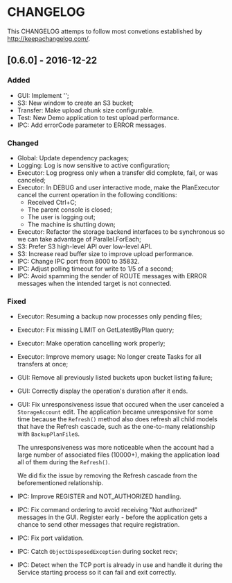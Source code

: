 # CHANGELOG

This CHANGELOG attemps to follow most convetions established by http://keepachangelog.com/.

## [0.6.0] - 2016-12-22

### Added

- GUI: Implement '<Create new account>';
- S3: New window to create an S3 bucket;
- Transfer: Make upload chunk size configurable.
- Test: New Demo application to test upload performance.
- IPC: Add errorCode parameter to ERROR messages.

### Changed

- Global: Update dependency packages;
- Logging: Log is now sensitive to active configuration;
- Executor: Log progress only when a transfer did complete, fail, or was canceled;
- Executor: In DEBUG and user interactive mode, make the PlanExecutor cancel
  the current operation in the following conditions:
	- Received Ctrl+C;
	- The parent console is closed;
	- The user is logging out;
	- The machine is shutting down;
- Executor: Refactor the storage backend interfaces to be synchronous so we
  can take advantage of Parallel.ForEach;
- S3: Prefer S3 high-level API over low-level API.
- S3: Increase read buffer size to improve upload performance.
- IPC: Change IPC port from 8000 to 35832.
- IPC: Adjust polling timeout for write to 1/5 of a second;
- IPC: Avoid spamming the sender of ROUTE messages with ERROR messages when
  the intended target is not connected.

### Fixed

- Executor: Resuming a backup now processes only pending files;
- Executor: Fix missing LIMIT on GetLatestByPlan query;
- Executor: Make operation cancelling work properly;
- Executor: Improve memory usage: No longer create Tasks for all transfers at
  once;
- GUI: Remove all previously listed buckets upon bucket listing failure;
- GUI: Correctly display the operation's duration after it ends.
- GUI: Fix unresponsiveness issue that occured when the user canceled a
  `StorageAccount` edit. The application became unresponsive
  for some time because the `Refresh()` method also does
  refresh all child models that have the Refresh cascade, such as
  the one-to-many relationship with `BackupPlanFile`s.

  The unresponsiveness was more noticeable when the account had a
  large number of associated files (10000+), making the application
  load all of them during the `Refresh()`.

  We did fix the issue by removing the Refresh cascade from the
  beforementioned relationship.
- IPC: Improve REGISTER and NOT_AUTHORIZED handling.
- IPC: Fix command ordering to avoid receiving "Not authorized" messages
  in the GUI. Register early - before the application gets a chance
  to send other messages that require registration.
- IPC: Fix port validation.
- IPC: Catch `ObjectDisposedException` during socket recv;
- IPC: Detect when the TCP port is already in use and handle it during
  the Service starting process so it can fail and exit correctly.
	